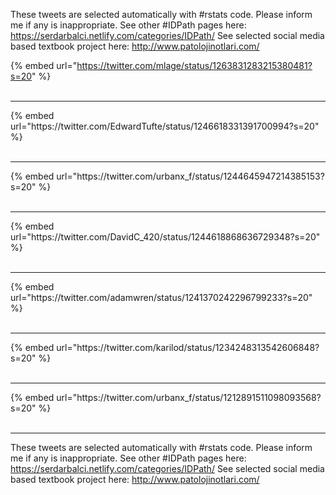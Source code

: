 

These tweets are selected automatically with #rstats code. Please inform me if any is inappropriate.
See other #IDPath pages here: https://serdarbalci.netlify.com/categories/IDPath/ 
See selected social media based textbook project here: http://www.patolojinotlari.com/

{% embed url="https://twitter.com/mlage/status/1263831283215380481?s=20" %}<br>
<br>
<hr>
{% embed url="https://twitter.com/EdwardTufte/status/1246618331391700994?s=20" %}<br>
<br>
<hr>
{% embed url="https://twitter.com/urbanx_f/status/1244645947214385153?s=20" %}<br>
<br>
<hr>
{% embed url="https://twitter.com/DavidC_420/status/1244618868636729348?s=20" %}<br>
<br>
<hr>
{% embed url="https://twitter.com/adamwren/status/1241370242296799233?s=20" %}<br>
<br>
<hr>
{% embed url="https://twitter.com/karilod/status/1234248313542606848?s=20" %}<br>
<br>
<hr>
{% embed url="https://twitter.com/urbanx_f/status/1212891511098093568?s=20" %}<br>
<br>
<hr>


These tweets are selected automatically with #rstats code. Please inform me if any is inappropriate.
See other #IDPath pages here: https://serdarbalci.netlify.com/categories/IDPath/ 
See selected social media based textbook project here: http://www.patolojinotlari.com/
